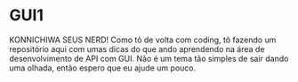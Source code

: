 # GUI1
KONNICHIWA SEUS NERD! Como tô de volta com coding, tô fazendo um repositório aqui com umas dicas do que ando aprendendo na área de desenvolvimento de API com GUI. Não é um tema tão simples de sair dando uma olhada, então espero que eu ajude um pouco. 
